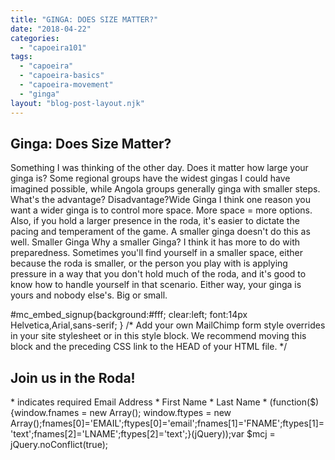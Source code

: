 ```yaml
---
title: "GINGA: DOES SIZE MATTER?"
date: "2018-04-22"
categories: 
  - "capoeira101"
tags: 
  - "capoeira"
  - "capoeira-basics"
  - "capoeira-movement"
  - "ginga"
layout: "blog-post-layout.njk"
---
```


## Ginga: Does Size Matter?

Something I was thinking of the other day. Does it matter how large your ginga is? Some regional groups have the widest gingas I could have imagined possible, while Angola groups generally ginga with smaller steps. What's the advantage? Disadvantage?Wide Ginga I think one reason you want a wider ginga is to control more space. More space = more options. Also, if you hold a larger presence in the roda, it's easier to dictate the pacing and temperament of the game. A smaller ginga doesn't do this as well. Smaller Ginga Why a smaller Ginga? I think it has more to do with preparedness. Sometimes you'll find yourself in a smaller space, either because the roda is smaller, or the person you play with is applying pressure in a way that you don't hold much of the roda, and it's good to know how to handle yourself in that scenario. Either way, your ginga is yours and nobody else's. Big or small.

#mc\_embed\_signup{background:#fff; clear:left; font:14px Helvetica,Arial,sans-serif; } /\* Add your own MailChimp form style overrides in your site stylesheet or in this style block. We recommend moving this block and the preceding CSS link to the HEAD of your HTML file. \*/

## Join us in the Roda!

\* indicates required Email Address \* First Name \* Last Name \* (function($) {window.fnames = new Array(); window.ftypes = new Array();fnames\[0\]='EMAIL';ftypes\[0\]='email';fnames\[1\]='FNAME';ftypes\[1\]='text';fnames\[2\]='LNAME';ftypes\[2\]='text';}(jQuery));var $mcj = jQuery.noConflict(true);